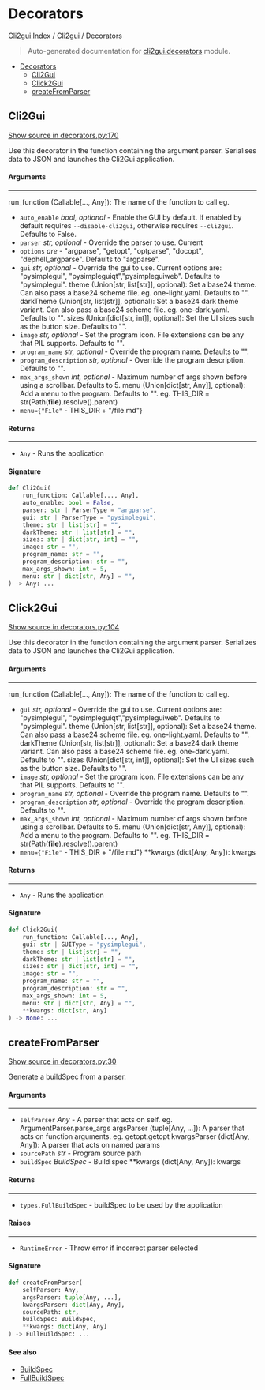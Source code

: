 # Decorators

[Cli2gui Index](../README.md#cli2gui-index) / [Cli2gui](./index.md#cli2gui) / Decorators

> Auto-generated documentation for [cli2gui.decorators](../../../cli2gui/decorators.py) module.

- [Decorators](#decorators)
  - [Cli2Gui](#cli2gui)
  - [Click2Gui](#click2gui)
  - [createFromParser](#createfromparser)

## Cli2Gui

[Show source in decorators.py:170](../../../cli2gui/decorators.py#L170)

Use this decorator in the function containing the argument parser.
Serialises data to JSON and launches the Cli2Gui application.

#### Arguments

----
 run_function (Callable[..., Any]): The name of the function to call eg.
 - `auto_enable` *bool, optional* - Enable the GUI by default. If enabled by
 default requires `--disable-cli2gui`, otherwise requires `--cli2gui`.
 Defaults to False.
 - `parser` *str, optional* - Override the parser to use. Current
 - `options` *are* - "argparse", "getopt", "optparse", "docopt",
 "dephell_argparse". Defaults to "argparse".
 - `gui` *str, optional* - Override the gui to use. Current options are:
 "pysimplegui", "pysimpleguiqt","pysimpleguiweb". Defaults to
 "pysimplegui".
 theme (Union[str, list[str]], optional): Set a base24 theme. Can
 also pass a base24 scheme file. eg. one-light.yaml. Defaults to "".
 darkTheme (Union[str, list[str]], optional): Set a base24 dark
 theme variant. Can also pass a base24 scheme file. eg. one-dark.yaml.
 Defaults to "".
 sizes (Union[dict[str, int]], optional): Set the UI sizes such as
 the button size. Defaults to "".
 - `image` *str, optional* - Set the program icon. File
 extensions can be any that PIL supports. Defaults to "".
 - `program_name` *str, optional* - Override the program name.
 Defaults to "".
 - `program_description` *str, optional* - Override the program
 description. Defaults to "".
 - `max_args_shown` *int, optional* - Maximum number of args shown before
 using a scrollbar. Defaults to 5.
 menu (Union[dict[str, Any]], optional): Add a menu to the program.
 Defaults to "". eg. THIS_DIR = str(Path(__file__).resolve().parent)
 - `menu={"File"` - THIS_DIR + "/file.md"}

#### Returns

-------
 - `Any` - Runs the application

#### Signature

```python
def Cli2Gui(
    run_function: Callable[..., Any],
    auto_enable: bool = False,
    parser: str | ParserType = "argparse",
    gui: str | ParserType = "pysimplegui",
    theme: str | list[str] = "",
    darkTheme: str | list[str] = "",
    sizes: str | dict[str, int] = "",
    image: str = "",
    program_name: str = "",
    program_description: str = "",
    max_args_shown: int = 5,
    menu: str | dict[str, Any] = "",
) -> Any: ...
```



## Click2Gui

[Show source in decorators.py:104](../../../cli2gui/decorators.py#L104)

Use this decorator in the function containing the argument parser.
Serializes data to JSON and launches the Cli2Gui application.

#### Arguments

----
 run_function (Callable[..., Any]): The name of the function to call eg.
 - `gui` *str, optional* - Override the gui to use. Current options are:
 "pysimplegui", "pysimpleguiqt","pysimpleguiweb". Defaults to
 "pysimplegui".
 theme (Union[str, list[str]], optional): Set a base24 theme. Can
 also pass a base24 scheme file. eg. one-light.yaml. Defaults to "".
 darkTheme (Union[str, list[str]], optional): Set a base24 dark
 theme variant. Can also pass a base24 scheme file. eg. one-dark.yaml.
 Defaults to "".
 sizes (Union[dict[str, int]], optional): Set the UI sizes such as
 the button size. Defaults to "".
 - `image` *str, optional* - Set the program icon. File
 extensions can be any that PIL supports. Defaults to "".
 - `program_name` *str, optional* - Override the program name.
 Defaults to "".
 - `program_description` *str, optional* - Override the program
 description. Defaults to "".
 - `max_args_shown` *int, optional* - Maximum number of args shown before
 using a scrollbar. Defaults to 5.
 menu (Union[dict[str, Any]], optional): Add a menu to the program.
 Defaults to "". eg. THIS_DIR = str(Path(__file__).resolve().parent)
 - `menu={"File"` - THIS_DIR + "/file.md"}
 **kwargs (dict[Any, Any]): kwargs

#### Returns

-------
 - `Any` - Runs the application

#### Signature

```python
def Click2Gui(
    run_function: Callable[..., Any],
    gui: str | GUIType = "pysimplegui",
    theme: str | list[str] = "",
    darkTheme: str | list[str] = "",
    sizes: str | dict[str, int] = "",
    image: str = "",
    program_name: str = "",
    program_description: str = "",
    max_args_shown: int = 5,
    menu: str | dict[str, Any] = "",
    **kwargs: dict[str, Any]
) -> None: ...
```



## createFromParser

[Show source in decorators.py:30](../../../cli2gui/decorators.py#L30)

Generate a buildSpec from a parser.

#### Arguments

----
 - `selfParser` *Any* - A parser that acts on self. eg. ArgumentParser.parse_args
 argsParser (tuple[Any, ...]): A parser that acts on function
 arguments. eg. getopt.getopt
 kwargsParser (dict[Any, Any]): A parser that acts on named params
 - `sourcePath` *str* - Program source path
 - `buildSpec` *BuildSpec* - Build spec
 **kwargs (dict[Any, Any]): kwargs

#### Returns

-------
 - `types.FullBuildSpec` - buildSpec to be used by the application

#### Raises

------
 - `RuntimeError` - Throw error if incorrect parser selected

#### Signature

```python
def createFromParser(
    selfParser: Any,
    argsParser: tuple[Any, ...],
    kwargsParser: dict[Any, Any],
    sourcePath: str,
    buildSpec: BuildSpec,
    **kwargs: dict[Any, Any]
) -> FullBuildSpec: ...
```

#### See also

- [BuildSpec](./types.md#buildspec)
- [FullBuildSpec](./types.md#fullbuildspec)